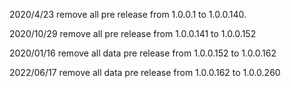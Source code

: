 2020/4/23 remove all pre release from 1.0.0.1 to 1.0.0.140.

2020/10/29 remove all pre release from 1.0.0.141 to 1.0.0.152

2020/01/16 remove all data pre release from 1.0.0.152 to 1.0.0.162

2022/06/17 remove all data pre release from 1.0.0.162 to 1.0.0.260
